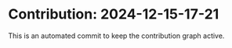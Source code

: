 # Contribution: 2024-12-15-17-21
This is an automated commit to keep the contribution graph active.
